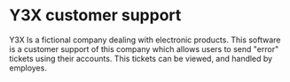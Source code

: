 # Y3X customer support
Y3X Is a fictional company dealing with electronic products.
This software is a customer support of this company which allows users to send "error" tickets using their accounts.
This tickets can be viewed, and handled by employes.
